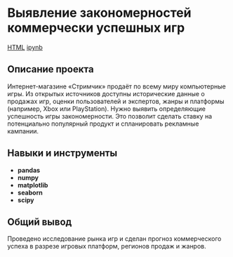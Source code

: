 # Выявление закономерностей коммерчески успешных игр
[HTML](https://github.com/Joker2k79/Portfolio/blob/main/Sborniy%20Project/fabricated_project_1.html) [ipynb](https://github.com/Joker2k79/Portfolio/blob/main/Sborniy%20Project/fabricated_project_1.ipynb)

## Описание проекта

Интернет-магазине «Стримчик» продаёт по всему миру компьютерные игры. Из открытых источников доступны исторические данные о продажах игр, оценки пользователей и экспертов, жанры и платформы (например, Xbox или PlayStation). Нужно выявить определяющие успешность игры закономерности. Это позволит сделать ставку на потенциально популярный продукт и спланировать рекламные кампании.

## Навыки и инструменты

- **pandas**
- **numpy**
- **matplotlib**
- **seaborn**
- **scipy**

##

## Общий вывод
Проведено исследование рынка игр и сделан прогноз коммерческого успеха в разрезе игровых платформ, регионов продаж и жанров.

